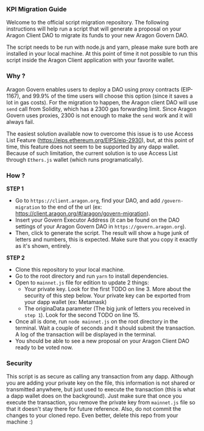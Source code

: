 ### KPI Migration Guide

Welcome to the official script migration repository. The following instructions will help run a script that will generate a proposal on your Aragon Client DAO to migrate its funds to your new Aragon Govern DAO.

The script needs to be run with node.js and yarn, please make sure both are installed in your local machine. At this point of time it not possible to run this script inside the Aragon Client application with your favorite wallet. 

### Why ?

Aragon Govern enables users to deploy a DAO using proxy contracts (EIP-1167), and 99.9% of the time users will choose this option (since it saves a lot in gas costs). For the migration to happen, the Aragon client DAO will use `send` call from Solidity, which has a 2300 gas forwarding limit. Since Aragon Govern uses proxies, 2300 is not enough to make the `send` work and it will always fail.

The easiest solution available now to overcome this issue is to use Access List Feature (https://eips.ethereum.org/EIPS/eip-2930), but, at this point of time, this feature does not seem to be supported by any dapp wallet. Because of such limitation, the current solution is to use Access List through `Ethers.js` wallet (which runs programatically).

### How ?

**STEP 1**

* Go to `https://client.aragon.org`, find your DAO, and add `/govern-migration` to the end of the url (ex: https://client.aragon.org/#/aragon/govern-migration).
* Insert your Govern Executor Address (it can be found on the DAO settings of your Aragon Govern DAO in `https://govern.aragon.org`).
* Then, click to generate the script. The result will show a huge junk of letters and numbers, this is expected. Make sure that you copy it exactly as it's shown, entirely.

**STEP 2**

* Clone this repository to your local machine.
* Go to the root directory and run `yarn` to install dependencies.
* Open to `mainnet.js` file for edition to update 2 things:
  - Your private key. Look for the first TODO on line 3. More about the security of this step below. Your private key can be exported from your dapp wallet (ex: Metamask)
  - The originaData parameter (The big junk of letters you received in `step 1`). Look for the second TODO on line 15.
* Once all is done, run `node mainnet.js` on the root directory in the terminal. Wait a couple of seconds and it should submit the transaction. A log of the transaction will be displayed in the terminal.
* You should be able to see a new proposal on your Aragon Client DAO ready to be voted now.

### Security

This script is as secure as calling any transaction from any dapp. Although you are adding your private key on the file, this information is not shared or transmitted anywhere, but just used to execute the transaction (this is what a dapp wallet does on the background). Just make sure that once you execute the transaction, you remove the private key from `mainnet.js` file so that it doesn't stay there for future reference. Also, do not commit the changes to your cloned repo. Even better, delete this repo from your machine :)

